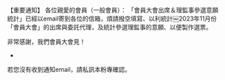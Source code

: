 ---
---
【重要通知】
各位親愛的會員（一般會員）：
「會員大會出席＆理監事參選意願統計」已經以email寄到各位的信箱，煩請撥空填寫、以利統計￼2023年11月份「會員大會」的出席與委託代理，及統計參選理監事的意願、以便製作選票。

非常感謝，我們會員大會見！

-
若您沒有收到通知email，請私訊本粉專確認。